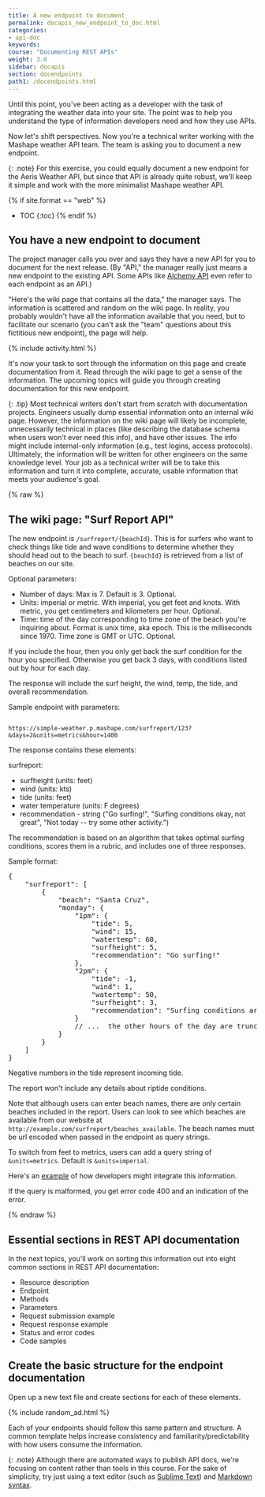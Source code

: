 ```yaml
---
title: A new endpoint to document
permalink: docapis_new_endpoint_to_doc.html
categories:
- api-doc
keywords:
course: "Documenting REST APIs"
weight: 3.0
sidebar: docapis
section: docendpoints
path1: /docendpoints.html
---
```


Until this point, you've been acting as a developer with the task of integrating the weather data into your site. The point was to help you understand the type of information developers need and how they use APIs.

Now let's shift perspectives. Now you're a technical writer working with the Mashape weather API team. The team is asking you to document a new endpoint.

{: .note}
For this exercise, you could equally document a new endpoint for the Aeris Weather API, but since that API is already quite robust, we'll keep it simple and work with the more minimalist Mashape weather API.

{% if site.format == "web" %}
* TOC
{:toc}
{% endif %}

## You have a new endpoint to document

The project manager calls you over and says they have a new API for you to document for the next release. (By "API," the manager really just means a new endpoint to the existing API. Some APIs like [Alchemy API](http://www.alchemyapi.com/api/) even refer to each endpoint as an API.)

"Here's the wiki page that contains all the data," the manager says. The information is scattered and random on the wiki page. In reality, you probably wouldn't have all the information available that you need, but to facilitate our scenario (you can't ask the "team" questions about this fictitious new endpoint), the page will help.

{% include activity.html %}

It's now your task to sort through the information on this page and create documentation from it. Read through the wiki page to get a sense of the information. The upcoming topics will guide you through creating documentation for this new endpoint.

{: .tip}
Most technical writers don't start from scratch with documentation projects. Engineers usually dump essential information onto an internal wiki page. However, the information on the wiki page will likely be incomplete, unnecessarily technical in places (like describing the database schema when users won't ever need this info), and have other issues. The info might include internal-only information (e.g., test logins, access protocols). Ultimately, the information will be written for other engineers on the same knowledge level. Your job as a technical writer will be to take this information and turn it into complete, accurate, usable information that meets your audience's goal.

<div class="docSample">{% raw %}
<h2>The wiki page: "Surf Report API"</h2>

<p>The new endpoint is <code>/surfreport/{beachId}</code>. This is for surfers who want to check things like tide and wave conditions to determine whether they should head out to the beach to surf. <code>{beachId}</code> is retrieved from a list of beaches on our site.</p>

<p>Optional parameters: </p>

<ul>
<li>Number of days: Max is 7. Default is 3. Optional.</li>
<li>Units: imperial or metric. With imperial, you get feet and knots. With metric, you get centimeters and kilometers per hour. Optional.</li>
<li>Time: time of the day corresponding to time zone of the beach you're inquiring about. Format is unix time, aka epoch. This is the milliseconds since 1970. Time zone is GMT or UTC. Optional.</li>
</ul>

<p>If you include the hour, then you only get back the surf condition for the hour you specified. Otherwise you get back 3 days, with conditions listed out by hour for each day. </p>

<p>The response will include the surf height, the wind, temp, the tide, and overall recommendation.</p>

<p>Sample endpoint with parameters: </p>

<code>
https://simple-weather.p.mashape.com/surfreport/123?&days=2&units=metrics&hour=1400
</code>

<p>The response contains these elements:</p>

<p>surfreport: </p>

<ul>
<li>surfheight (units: feet)</li>
<li>wind (units: kts)</li>
<li>tide (units: feet)</li>
<li>water temperature (units: F degrees)</li>
<li>recommendation - string ("Go surfing!", "Surfing conditions okay, not great", "Not today -- try some other activity.")</li>
</ul>

<p>The recommendation is based on an algorithm that takes optimal surfing conditions, scores them in a rubric, and includes one of three responses.</p>

<p>Sample format:</p>

<pre>
{
    "surfreport": [
        {
            "beach": "Santa Cruz",
            "monday": {
                "1pm": {
                    "tide": 5,
                    "wind": 15,
                    "watertemp": 60,
                    "surfheight": 5,
                    "recommendation": "Go surfing!"
                },
                "2pm": {
                    "tide": -1,
                    "wind": 1,
                    "watertemp": 50,
                    "surfheight": 3,
                    "recommendation": "Surfing conditions are okay, not great"
                }
                // ...  the other hours of the day are truncated here.
            }
        }
    ]
}
</pre>

<p>Negative numbers in the tide represent incoming tide.</p>

<p>The report won't include any details about riptide conditions. </p>

<p>Note that although users can enter beach names, there are only certain beaches included in the report. Users can look to see which beaches are available from our website at <code>http://example.com/surfreport/beaches_available</code>. The beach names must be url encoded when passed in the endpoint as query strings.</p>

<p>To switch from feet to metrics, users can add a query string of <code>&units=metrics</code>. Default is <code>&units=imperial</code>.</p>

<p>Here's an <a href="http://www.surfline.com/surf-report/south-beach-ca-northern-california_5088/">example</a> of how developers might integrate this information.</p>

<p>If the query is malformed, you get error code 400 and an indication of the error.</p>
</div>
{% endraw %}

## Essential sections in REST API documentation

In the next topics, you'll work on sorting this information out into eight common sections in REST API documentation:

* Resource description
* Endpoint
* Methods
* Parameters
* Request submission example
* Request response example
* Status and error codes
* Code samples

## Create the basic structure for the endpoint documentation

Open up a new text file and create sections for each of these elements.

{% include random_ad.html %}

Each of your endpoints should follow this same pattern and structure. A common template helps increase consistency and familiarity/predictability with how users consume the information.

{: .note}
Although there are automated ways to publish API docs, we're focusing on content rather than tools in this course. For the sake of simplicity, try just using a text editor (such as [Sublime Text](https://www.sublimetext.com/)) and [Markdown syntax](https://help.github.com/articles/github-flavored-markdown).
